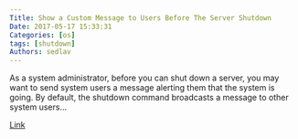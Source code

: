 ```yaml
---
Title: Show a Custom Message to Users Before The Server Shutdown
Date: 2017-05-17 15:33:31
Categories: [os]
tags: [shutdown]
Authors: sedlav
---
```


As a system administrator, before you can shut down a server, you may want to send system users a message alerting them that the system is going. By default, the shutdown command broadcasts a message to other system users...

[Link](https://www.tecmint.com/show-linux-server-shutdown-message)
